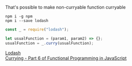 That's possible to make non-curryable function curryable 
```
npm i -g npm
npm i --save lodash
```

```js
const _ = require("lodash");

let usualFunction = (param1, param2) => {};
usualFunction = _.curry(usualFunction);
```

[Lodash](https://lodash.com/)  
[Currying - Part 6 of Functional Programming in JavaScript](https://www.youtube.com/watch?v=iZLP4qOwY8I)  